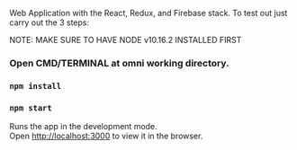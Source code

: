 Web Application with the React, Redux, and Firebase stack. To test out just carry out the 3 steps:

NOTE: MAKE SURE TO HAVE NODE v10.16.2 INSTALLED FIRST

### Open CMD/TERMINAL at omni working directory.

### `npm install`

### `npm start`

Runs the app in the development mode.<br>
Open [http://localhost:3000](http://localhost:3000) to view it in the browser.
